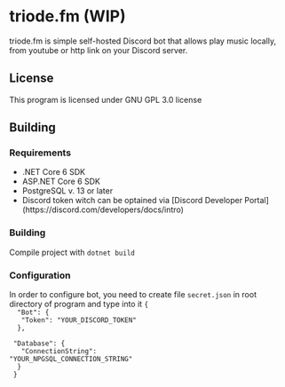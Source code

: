﻿# triode.fm (WIP)
triode.fm is simple self-hosted Discord bot that allows play music locally, from youtube or http link
on your Discord server.

## License
This program is licensed under GNU GPL 3.0 license

## Building
### Requirements
<ul>
    <li>.NET Core 6 SDK</li>
    <li>ASP.NET Core 6 SDK</li>
    <li>PostgreSQL v. 13 or later</li>
    <li>Discord token witch can be optained via [Discord Developer Portal](https://discord.com/developers/docs/intro)</li>
</ul>

### Building
Compile project with `dotnet build`

### Configuration
In order to configure bot, you need to create file `secret.json` in root directory of program and type into it <code>{<br>
&nbsp;"Bot": {<br>
&nbsp;&nbsp;"Token": "YOUR_DISCORD_TOKEN"<br>
&nbsp;},<br>
&nbsp;"Database": {<br>
&nbsp;&nbsp;"ConnectionString": "YOUR_NPGSQL_CONNECTION_STRING"<br>
&nbsp;}<br>
}</code>